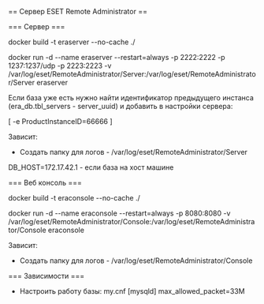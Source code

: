 == Сервер ESET Remote Administrator ==

=== Сервер ===

docker build -t eraserver --no-cache ./

docker run -d --name eraserver --restart=always -p 2222:2222 -p 1237:1237/udp -p 2223:2223 -v /var/log/eset/RemoteAdministrator/Server:/var/log/eset/RemoteAdministrator/Server eraserver


Если база уже есть нужно найти идентификатор предыдущего инстанса (era_db.tbl_servers - server_uuid) и добавить в настройки сервера:

[ -e ProductInstanceID=66666 ]


Зависит:

- Создать папку для логов - /var/log/eset/RemoteAdministrator/Server


DB_HOST=172.17.42.1 - если база на хост машине


=== Веб консоль ===

docker build -t eraconsole --no-cache ./

docker run -d --name eraconsole --restart=always -p 8080:8080 -v /var/log/eset/RemoteAdministrator/Console:/var/log/eset/RemoteAdministrator/Console eraconsole

Зависит:

- Создать папку для логов - /var/log/eset/RemoteAdministrator/Console


=== Зависимости ===

- Настроить работу базы:
my.cnf
[mysqld]
max_allowed_packet=33M